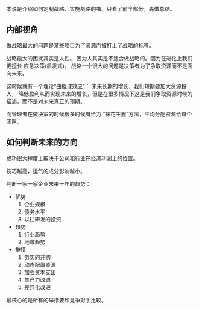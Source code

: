 本说是介绍如何定制战略、实施战略的书。只看了前半部分，先做总结。
## 内部视角
做战略最大的问题是某些项目为了资源而被打上了战略的标签。

战略最大的困扰其实是人性。 因为人其实是不适合做战略的。因为在进化上我们更擅长
应急决策(启发式)。 战略一个很大的问题是决策者为了争取资源而不是面向未来。

这时候就有一个理论“曲棍球效应”： 未来长期的增长，我们短期要加大资源投入，
降低盈利从而实现未来的增长，但是在很多情况下这是我们争取资源时候的描述，而不是对未来真正的预期。

而管理者在做决策的时候很多时候有给力 “抹花生酱”方法，平均分配资源给每个团队。

## 如何判断未来的方向
成功很大程度上取决于公司和行业在经济利润上的位置。

技巧越高，运气的成分影响越小。

判断一家一家企业未来十年的趋势：
- 优势
    1. 企业规模
    2. 债务水平
    3. 以往研发的投资
- 趋势
  1. 行业趋势
  2. 地域趋势
- 举措
  1. 务实的并购
  2. 动态配置资源
  3. 加强资本支出
  4. 生产力改进
  5. 差异化改进

最核心的是所有的举措要和竞争对手比较。
